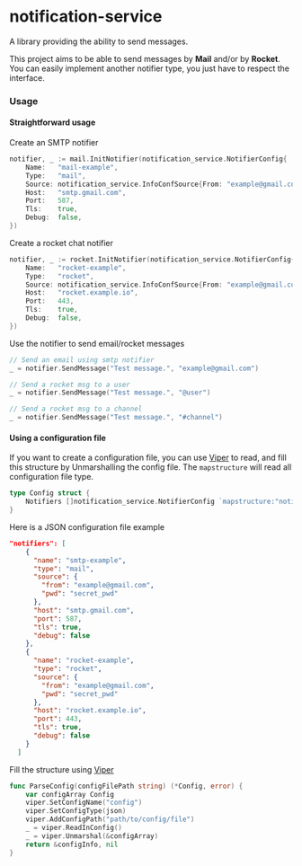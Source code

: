 # notification-service

A library providing the ability to send messages.

This project aims to be able to send messages by **Mail** and/or by **Rocket**.
You can easily implement another notifier type, you just have to respect the interface.

### Usage

#### Straightforward usage

Create an SMTP notifier

```go
notifier, _ := mail.InitNotifier(notification_service.NotifierConfig{
	Name:   "mail-example",
	Type:   "mail",
	Source: notification_service.InfoConfSource{From: "example@gmail.com", Pwd: "password"},
	Host:   "smtp.gmail.com",
	Port:   587,
	Tls:    true,
	Debug:  false,
})
```

Create a rocket chat notifier

```go
notifier, _ := rocket.InitNotifier(notification_service.NotifierConfig{
	Name:   "rocket-example",
	Type:   "rocket",
	Source: notification_service.InfoConfSource{From: "example@gmail.com", Pwd: "password"},
	Host:   "rocket.example.io",
	Port:   443,
	Tls:    true,
	Debug:  false,
})
```

Use the notifier to send email/rocket messages

```go
// Send an email using smtp notifier
_ = notifier.SendMessage("Test message.", "example@gmail.com")

// Send a rocket msg to a user
_ = notifier.SendMessage("Test message.", "@user")

// Send a rocket msg to a channel
_ = notifier.SendMessage("Test message.", "#channel")
```


#### Using a configuration file

If you want to create a configuration file, you can use [Viper](https://github.com/spf13/viper#putting-values-into-viper) to read,
and fill this structure by Unmarshalling the config file. The `mapstructure` will read all configuration file type.

```go
type Config struct {
    Notifiers []notification_service.NotifierConfig `mapstructure:"notifiers"`
}
```

Here is a JSON configuration file example

```json
"notifiers": [
    {
      "name": "smtp-example",
      "type": "mail",
      "source": {
        "from": "example@gmail.com",
        "pwd": "secret_pwd"
      },
      "host": "smtp.gmail.com",
      "port": 587,
      "tls": true,
      "debug": false
    },
    {
      "name": "rocket-example",
      "type": "rocket",
      "source": {
        "from": "example@gmail.com",
        "pwd": "secret_pwd"
      },
      "host": "rocket.example.io",
      "port": 443,
      "tls": true,
      "debug": false
    }
  ]
```

Fill the structure using [Viper](https://github.com/spf13/viper#putting-values-into-viper)

```go
func ParseConfig(configFilePath string) (*Config, error) {
	var configArray Config
	viper.SetConfigName("config")
	viper.SetConfigType(json)
	viper.AddConfigPath("path/to/config/file")
	_ = viper.ReadInConfig()
	_ = viper.Unmarshal(&configArray)
	return &configInfo, nil
}
```
